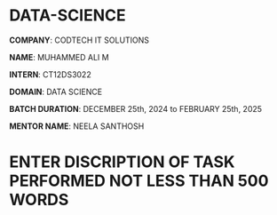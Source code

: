 # DATA-SCIENCE

**COMPANY**: CODTECH IT SOLUTIONS

**NAME**: MUHAMMED ALI M

**INTERN**: CT12DS3022

**DOMAIN**: DATA SCIENCE

**BATCH DURATION**: DECEMBER 25th, 2024 to FEBRUARY 25th, 2025

**MENTOR NAME**: NEELA SANTHOSH 

# ENTER DISCRIPTION OF TASK PERFORMED NOT LESS THAN 500 WORDS
